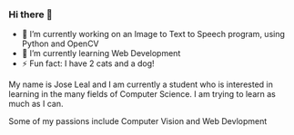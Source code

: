 ### Hi there 👋

- 🔭 I’m currently working on an Image to Text to Speech program, using Python and OpenCV
- 🌱 I’m currently learning Web Development 
- ⚡ Fun fact: I have 2 cats and a dog!

My name is Jose Leal and I am currently a student who is interested in learning in the many fields of Computer Science. I am trying to learn as much as I can.

Some of my passions include Computer Vision and Web Devlopment
